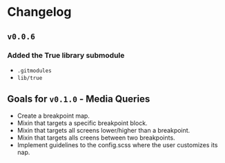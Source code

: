 # Changelog

## `v0.0.6`

### Added the True library submodule
  - `.gitmodules`
  - `lib/true`

## Goals for `v0.1.0` - Media Queries
  - Create a breakpoint map.
  - Mixin that targets a specific breakpoint block.
  - Mixin that targets all screens lower/higher than a breakpoint.
  - Mixin that targets alls creens between two breakpoints.
  - Implement guidelines to the config.scss where the user customizes its nap.
